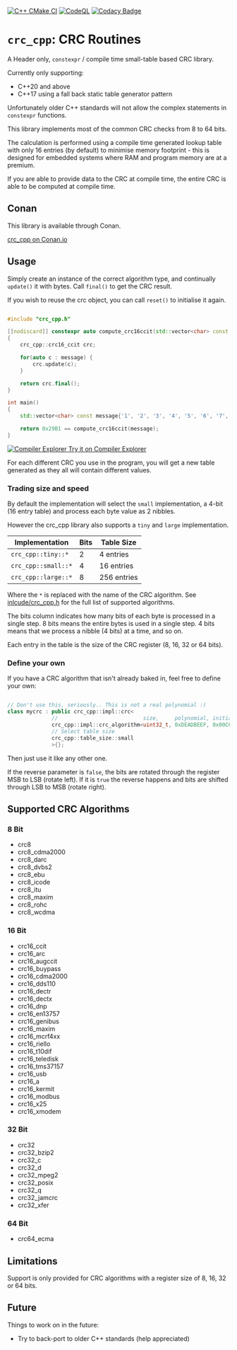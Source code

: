 [![C++ CMake CI](https://github.com/AshleyRoll/crc_cpp/actions/workflows/build_cmake.yml/badge.svg)](https://github.com/AshleyRoll/crc_cpp/actions/workflows/build_cmake.yml)
[![CodeQL](https://github.com/AshleyRoll/crc_cpp/actions/workflows/codeql-analysis.yml/badge.svg)](https://github.com/AshleyRoll/crc_cpp/actions/workflows/codeql-analysis.yml)
[![Codacy Badge](https://app.codacy.com/project/badge/Grade/02c708fb7c554faabfccbaf04bfe5c14)](https://www.codacy.com/gh/AshleyRoll/crc_cpp/dashboard?utm_source=github.com&amp;utm_medium=referral&amp;utm_content=AshleyRoll/crc_cpp&amp;utm_campaign=Badge_Grade)

# `crc_cpp`: CRC Routines

A Header only, `constexpr` / compile time small-table based CRC library.

Currently only supporting:
-   C++20 and above
-   C++17 using a fall back static table generator pattern

Unfortunately older C++ standards will not allow the complex statements in
`constexpr` functions.

This library implements most of the common CRC checks from 8 to 64 bits.

The calculation is performed using a compile time generated lookup table with
only 16 entries (by default) to minimise memory footprint - this is designed
for embedded systems where RAM and program memory are at a premium.

If you are able to provide data to the CRC at compile time, the entire CRC is
able to be computed at compile time.

## Conan

This library is available through Conan.

[crc_cpp on Conan.io](https://conan.io/center/crc_cpp)


## Usage

Simply create an instance of the correct algorithm type, and continually
`update()` it with bytes. Call `final()` to get the CRC result.

If you wish to reuse the crc object, you can call `reset()` to initialise it
again.

```cpp

#include "crc_cpp.h"

[[nodiscard]] constexpr auto compute_crc16ccit(std::vector<char> const &message)
{
    crc_cpp::crc16_ccit crc;

    for(auto c : message) {
        crc.update(c);
    }

    return crc.final();
}

int main()
{
    std::vector<char> const message{'1', '2', '3', '4', '5', '6', '7', '8', '9'};

    return 0x29B1 == compute_crc16ccit(message);
}

```
[![Compiler Explorer](https://godbolt.org/favicon.ico) Try it on Compiler Explorer](https://godbolt.org/z/6Wc17zfze)

For each different CRC you use in the program, you will get a new table
generated as they all will contain different values.

### Trading size and speed

By default the implementation will select the `small` implementation, a
4-bit (16 entry table) and process each byte value as 2 nibbles.

However the crc_cpp library also supports a `tiny` and `large` implementation.

| Implementation      | Bits | Table Size  |
| ------------------- | ---- | ----------  |
| `crc_cpp::tiny::*`  | 2    | 4 entries   |
| `crc_cpp::small::*` | 4    | 16 entries  |
| `crc_cpp::large::*` | 8    | 256 entries |

Where the `*` is replaced with the name of the CRC algorithm. See
[inlcude/crc_cpp.h](include/crc_cpp.h) for the full list of supported
algorithms.

The bits column indicates how many bits of each byte is processed in a single
step. 8 bits means the entire bytes is used in a single step. 4 bits means that
we process a nibble (4 bits) at a time, and so on.

Each entry in the table is the size of the CRC register (8, 16, 32 or 64 bits).

### Define your own

If you have a CRC algorithm that isn't already baked in, feel free to define
your own:

```cpp

// Don't use this, seriously.. This is not a real polynomial :)
class mycrc : public crc_cpp::impl::crc<
              //                           size,     polynomial, initial,    final xor,  reverse?
              crc_cpp::impl::crc_algorithm<uint32_t, 0xDEADBEEF, 0x00C0DE00, 0x00000000, false>,
              // Select table size
              crc_cpp::table_size::small
              >{};
```

Then just use it like any other one.

If the reverse parameter is `false`, the bits are rotated through the register
MSB to LSB (rotate left). If it is `true` the reverse happens and bits are shifted through
LSB to MSB (rotate right).

## Supported CRC Algorithms

### 8 Bit

-   crc8
-   crc8_cdma2000
-   crc8_darc
-   crc8_dvbs2
-   crc8_ebu
-   crc8_icode
-   crc8_itu
-   crc8_maxim
-   crc8_rohc
-   crc8_wcdma

### 16 Bit

-   crc16_ccit
-   crc16_arc
-   crc16_augccit
-   crc16_buypass
-   crc16_cdma2000
-   crc16_dds110
-   crc16_dectr
-   crc16_dectx
-   crc16_dnp
-   crc16_en13757
-   crc16_genibus
-   crc16_maxim
-   crc16_mcrf4xx
-   crc16_riello
-   crc16_t10dif
-   crc16_teledisk
-   crc16_tms37157
-   crc16_usb
-   crc16_a
-   crc16_kermit
-   crc16_modbus
-   crc16_x25
-   crc16_xmodem

### 32 Bit

-   crc32
-   crc32_bzip2
-   crc32_c
-   crc32_d
-   crc32_mpeg2
-   crc32_posix
-   crc32_q
-   crc32_jamcrc
-   crc32_xfer

### 64 Bit

-   crc64_ecma

## Limitations

Support is only provided for CRC algorithms with a register size of 8, 16, 32
or 64 bits.

## Future

Things to work on in the future:
-   Try to back-port to older C++ standards (help appreciated)

